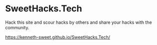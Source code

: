 # SweetHacks.Tech
Hack this site and scour hacks by others and share your hacks with the community.


https://kenneth-sweet.github.io/SweetHacks.Tech/
